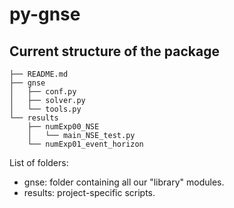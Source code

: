 # py-gnse


##  Current structure of the package

```
├── README.md
├── gnse
│   ├── conf.py
│   ├── solver.py
│   └── tools.py
└── results
    ├── numExp00_NSE
    │   └── main_NSE_test.py
    └── numExp01_event_horizon
```

List of folders:
* gnse: folder containing all our "library" modules. 
* results: project-specific scripts.

